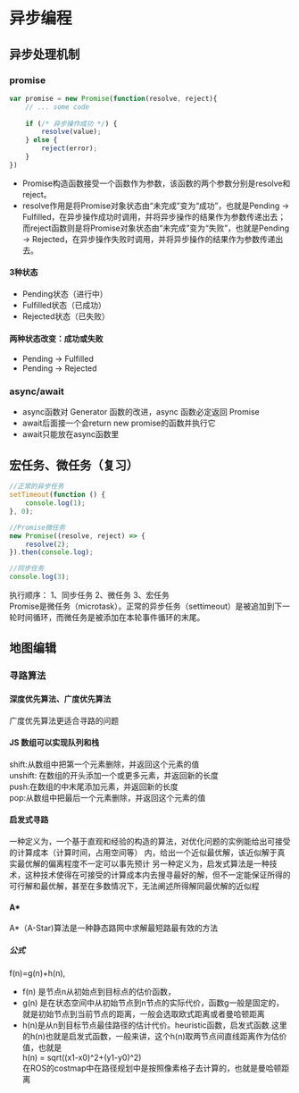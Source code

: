 # 异步编程
## 异步处理机制
### promise
~~~~js
var promise = new Promise(function(resolve, reject){
    // ... some code
    
    if (/* 异步操作成功 */) {
        resolve(value);
    } else {
        reject(error);
    }
})
~~~~
- Promise构造函数接受一个函数作为参数，该函数的两个参数分别是resolve和reject。
- resolve作用是将Promise对象状态由“未完成”变为“成功”，也就是Pending -> Fulfilled，在异步操作成功时调用，并将异步操作的结果作为参数传递出去；而reject函数则是将Promise对象状态由“未完成”变为“失败”，也就是Pending -> Rejected，在异步操作失败时调用，并将异步操作的结果作为参数传递出去。

#### 3种状态
- Pending状态（进行中）
- Fulfilled状态（已成功）
- Rejected状态（已失败）
#### 两种状态改变：成功或失败
- Pending -> Fulfilled
- Pending -> Rejected

### async/await
- async函数对 Generator 函数的改进，async 函数必定返回 Promise
- await后面接一个会return new promise的函数并执行它
- await只能放在async函数里

## 宏任务、微任务（复习）
````js
//正常的异步任务
setTimeout(function () {
    console.log(1);
}, 0);

//Promise微任务
new Promise((resolve, reject) => {
    resolve(2);
}).then(console.log);

//同步任务
console.log(3);
````
执行顺序：
1、同步任务
2、微任务
3、宏任务<br>
Promise是微任务（microtask）。正常的异步任务（settimeout）是被追加到下一轮时间循环，而微任务是被添加在本轮事件循环的末尾。

## 地图编辑
### 寻路算法
#### 深度优先算法、广度优先算法
广度优先算法更适合寻路的问题

#### JS 数组可以实现队列和栈
shift:从数组中把第一个元素删除，并返回这个元素的值<br>
unshift: 在数组的开头添加一个或更多元素，并返回新的长度<br>
push:在数组的中末尾添加元素，并返回新的长度<br>
pop:从数组中把最后一个元素删除，并返回这个元素的值<br>

#### 启发式寻路
一种定义为，一个基于直观和经验的构造的算法，对优化问题的实例能给出可接受的计算成本（计算时间，占用空间等） 内，给出一个近似最优解，该近似解于真实最优解的偏离程度不一定可以事先预计
另一种定义为，启发式算法是一种技术，这种技术使得在可接受的计算成本内去搜寻最好的解，但不一定能保证所得的可行解和最优解，甚至在多数情况下，无法阐述所得解同最优解的近似程
#### A*
A*（A-Star)算法是一种静态路网中求解最短路最有效的方法<br>
##### 公式
 f(n)=g(n)+h(n),
- f(n) 是节点n从初始点到目标点的估价函数，
- g(n) 是在状态空间中从初始节点到n节点的实际代价，函数g一般是固定的，就是初始节点到当前节点的距离，一般会选取欧式距离或者曼哈顿距离
- h(n)是从n到目标节点最佳路径的估计代价。heuristic函数，启发式函数.这里的h(n)也就是启发式函数，一般来讲，这个h(n)取两节点间直线距离作为估价值，也就是<br>
    h(n) = sqrt((x1-x0)^2+(y1-y0)^2)<br>
在ROS的costmap中在路径规划中是按照像素格子去计算的，也就是曼哈顿距离